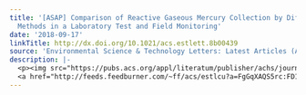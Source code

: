 ```yaml
---
title: '[ASAP] Comparison of Reactive Gaseous Mercury Collection by Different Sampling
  Methods in a Laboratory Test and Field Monitoring'
date: '2018-09-17'
linkTitle: http://dx.doi.org/10.1021/acs.estlett.8b00439
source: 'Environmental Science & Technology Letters: Latest Articles (ACS Publications)'
description: |-
  <p><img src="https://pubs.acs.org/appl/literatum/publisher/achs/journals/content/estlcu/0/estlcu.ahead-of-print/acs.estlett.8b00439/20180917/images/medium/ez-2018-00439w_0005.gif" alt="TOC Graphic"/></p><div><cite>Environmental Science & Technology Letters</cite></div><div>DOI: 10.1021/acs.estlett.8b00439</div><div class="feedflare">
  <a href="http://feeds.feedburner.com/~ff/acs/estlcu?a=FgGqXAQS5rc:FD1PJIENGfs:yIl2AUoC8zA"><img src="http://feeds.feedburner.com/~ff/acs/estlcu?d=yIl2AUoC8zA" borde
---
```

